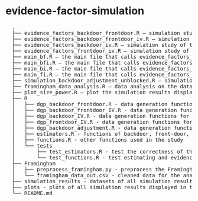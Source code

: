# evidence-factor-simulation
<pre>
  .
  ├── evidence_factors_backdoor_frontdoor.R — simulation study of the hypothesis test using data generated by dgp_backdoor_frontdoor.R
  ├── evidence_factors_backdoor_frontdoor_iv.R — simulation study of the hypothesis test using data generated by dgp_backdoor_frontdoor_IV.R
  ├── evidence_factors_backdoor_iv.R — simulation study of the hypothesis test using data generated by dgp_backdoor_IV.R
  ├── evidence_factors_frontdoor_iv.R — simulation study of the hypothesis test using data generated by dgp_frontdoor_IV.R
  ├── main_bf.R — the main file that calls evidence_factors_backdoor_frontdoor.R to run all simulations for backdoor and front-door settings
  ├── main_bfi.R — the main file that calls evidence_factors_backdoor_frontdoor_iv.R to run all simulations for backdoor, front-door, and IV settings
  ├── main_bi.R — the main file that calls evidence_factors_backdoor_iv.R to run all simulations for backdoor and IV settings
  ├── main_fi.R — the main file that calls evidence_factors_frontdoor_iv.R to run all simulations for front-door and IV settings
  ├── simulation_backdoor_adjustment_unblocked.R — simulation study of the hypothesis test using data generated by dgp_backdoor_adjustment.R
  ├── framingham_data_analysis.R — data analysis on the data from Framingham Heart Study
  ├── plot_size_power.R — plot the simulation results displayed in the paper
  ├── R                             
  │   ├── dgp_backdoor_frontdoor.R - data generation functions for the simulation study combining backdoor and front-door models 
  │   ├── dgp_backdoor_frontdoor_IV.R - data generation functions for the simulation study combining backdoor, front-door, and IV models
  │   ├── dgp_backdoor_IV.R - data generation functions for the simulation study combining backdoor and IV models
  │   ├── dgp_frontdoor_IV.R - data generation functions for the simulation study combining front-door and IV models
  │   ├── dgp_backdoor_adjustment.R - data generation functions for the simulation study combining three backdoor models with different adjustment sets
  │   ├── estimators.R - functions of backdoor, front-door, and IV asymptotic linear estimators
  │   ├── functions.R - other functions used in the study
  │   └── tests                
  │       ├── test_estimators.R - test the correctness of the functions in estimators.R 
  │       └── test_functions.R - test estimating and evidence factor functions in functions.R
  ├── Framingham  
  │   ├── preprocess_framingham.py - preprocess the Framingham Heart Study data
  │   └── framingham_data_out.csv - cleaned data for the analysis in the paper 
  ├── simulation_results - datasets of all simulation results described in the paper   
  ├── plots - plots of all simulation results displayed in the paper             
  └── README.md   
  
</pre>